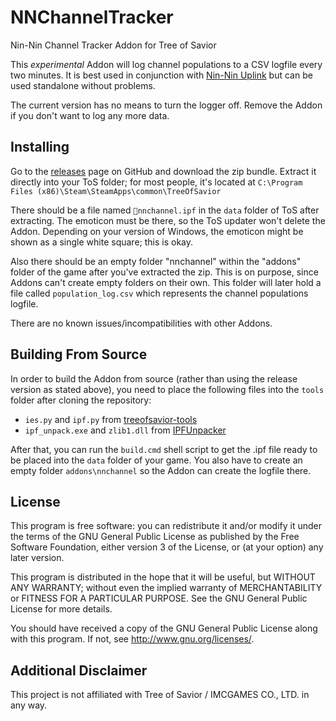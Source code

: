 # NNChannelTracker

Nin-Nin Channel Tracker Addon for Tree of Savior

This _experimental_ Addon will log channel populations to a CSV logfile every
two minutes. It is best used in conjunction with [Nin-Nin Uplink](https://github.com/ScorpicSavior/NinNinUplink)
but can be used standalone without problems.

The current version has no means to turn the logger off. Remove the Addon if you
don't want to log any more data.

## Installing

Go to the [releases](https://github.com/ScorpicSavior/NNChannelTracker/releases)
page on GitHub and download the zip bundle. Extract it directly into your ToS
folder; for most people, it's located at `C:\Program Files (x86)\Steam\SteamApps\common\TreeOfSavior`

There should be a file named `📜nnchannel.ipf` in the `data` folder of ToS
after extracting. The emoticon must be there, so the ToS updater won't delete
the Addon. Depending on your version of Windows, the emoticon might be shown as
a single white square; this is okay.

Also there should be an empty folder "nnchannel" within the "addons" folder of
the game after you've extracted the zip. This is on purpose, since Addons can't
create empty folders on their own. This folder will later hold a file called
`population_log.csv` which represents the channel populations logfile.

There are no known issues/incompatibilities with other Addons.

## Building From Source

In order to build the Addon from source (rather than using the release version
as stated above), you need to place the following files into the `tools` folder
after cloning the repository:

* `ies.py` and `ipf.py` from [treeofsavior-tools](https://github.com/TwoLaid/treeofsavior-tools)
* `ipf_unpack.exe` and `zlib1.dll` from [IPFUnpacker](https://github.com/r1emu/IPFUnpacker)

After that, you can run the `build.cmd` shell script to get the .ipf file ready
to be placed into the `data` folder of your game. You also have to create an
empty folder `addons\nnchannel` so the Addon can create the logfile there.

## License

This program is free software: you can redistribute it and/or modify
it under the terms of the GNU General Public License as published by
the Free Software Foundation, either version 3 of the License, or
(at your option) any later version.

This program is distributed in the hope that it will be useful,
but WITHOUT ANY WARRANTY; without even the implied warranty of
MERCHANTABILITY or FITNESS FOR A PARTICULAR PURPOSE.  See the
GNU General Public License for more details.

You should have received a copy of the GNU General Public License
along with this program.  If not, see <http://www.gnu.org/licenses/>.

## Additional Disclaimer

This project is not affiliated with Tree of Savior / IMCGAMES CO., LTD. in any way.
